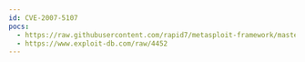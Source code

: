 ```yaml
---
id: CVE-2007-5107
pocs:
  - https://raw.githubusercontent.com/rapid7/metasploit-framework/master/modules/exploits/windows/browser/ask_shortformat.rb
  - https://www.exploit-db.com/raw/4452
---
```

